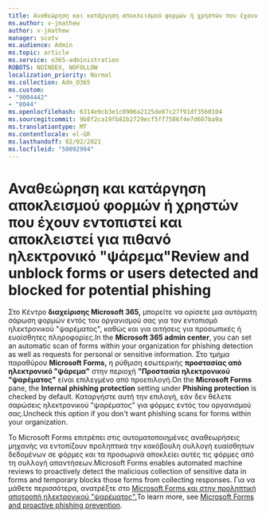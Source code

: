 ```yaml
---
title: Αναθεώρηση και κατάργηση αποκλεισμού φορμών ή χρηστών που έχουν εντοπιστεί και αποκλειστεί για πιθανό ηλεκτρονικό "ψάρεμα"
ms.author: v-jmathew
author: v-jmathew
manager: scotv
ms.audience: Admin
ms.topic: article
ms.service: o365-administration
ROBOTS: NOINDEX, NOFOLLOW
localization_priority: Normal
ms.collection: Adm_O365
ms.custom:
- "9004442"
- "8044"
ms.openlocfilehash: 6314e9cb3e1c0906a2125de87c27f91df3560104
ms.sourcegitcommit: 9b8f2ca19fb81b2729ecf5ff7586f4e7d607ba9a
ms.translationtype: MT
ms.contentlocale: el-GR
ms.lasthandoff: 02/02/2021
ms.locfileid: "50092994"
---
```

# <a name="review-and-unblock-forms-or-users-detected-and-blocked-for-potential-phishing"></a><span data-ttu-id="f3e32-102">Αναθεώρηση και κατάργηση αποκλεισμού φορμών ή χρηστών που έχουν εντοπιστεί και αποκλειστεί για πιθανό ηλεκτρονικό "ψάρεμα"</span><span class="sxs-lookup"><span data-stu-id="f3e32-102">Review and unblock forms or users detected and blocked for potential phishing</span></span>

<span data-ttu-id="f3e32-103">Στο Κέντρο **διαχείρισης Microsoft 365,** μπορείτε να ορίσετε μια αυτόματη σάρωση φορμών εντός του οργανισμού σας για τον εντοπισμό ηλεκτρονικού "ψαρέματος", καθώς και για αιτήσεις για προσωπικές ή ευαίσθητες πληροφορίες.</span><span class="sxs-lookup"><span data-stu-id="f3e32-103">In the **Microsoft 365 admin center**, you can set an automatic scan of forms within your organization for phishing detection as well as requests for personal or sensitive information.</span></span> <span data-ttu-id="f3e32-104">Στο τμήμα παραθύρου **Microsoft Forms,** η ρύθμιση εσωτερικής **προστασίας από ηλεκτρονικό "ψάρεμα"** στην περιοχή **"Προστασία ηλεκτρονικού "ψαρέματος"** είναι επιλεγμένο από προεπιλογή.</span><span class="sxs-lookup"><span data-stu-id="f3e32-104">On the **Microsoft Forms** pane, the **Internal phishing protection** setting under **Phishing protection** is checked by default.</span></span> <span data-ttu-id="f3e32-105">Καταργήστε αυτή την επιλογή, εάν δεν θέλετε σαρώσεις ηλεκτρονικού "ψαρέματος" για φόρμες εντός του οργανισμού σας.</span><span class="sxs-lookup"><span data-stu-id="f3e32-105">Uncheck this option if you don't want phishing scans for forms within your organization.</span></span>

<span data-ttu-id="f3e32-106">Το Microsoft Forms επιτρέπει στις αυτοματοποιημένες αναθεωρήσεις μηχανής να εντοπίζουν προληπτικά την κακόβουλη συλλογή ευαίσθητων δεδομένων σε φόρμες και τα προσωρινά αποκλείει αυτές τις φόρμες από τη συλλογή απαντήσεων.</span><span class="sxs-lookup"><span data-stu-id="f3e32-106">Microsoft Forms enables automated machine reviews to proactively detect the malicious collection of sensitive data in forms and temporary blocks those forms from collecting responses.</span></span> <span data-ttu-id="f3e32-107">Για να μάθετε περισσότερα, ανατρέξτε στο [Microsoft Forms και στην προληπτική αποτροπή ηλεκτρονικού "ψαρέματος".](https://support.microsoft.com/office/microsoft-forms-and-proactive-phishing-prevention-b3950a20-296d-4e8e-96f5-594ced998a90)</span><span class="sxs-lookup"><span data-stu-id="f3e32-107">To learn more, see [Microsoft Forms and proactive phishing prevention](https://support.microsoft.com/office/microsoft-forms-and-proactive-phishing-prevention-b3950a20-296d-4e8e-96f5-594ced998a90).</span></span>
